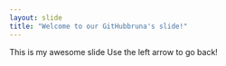 ```yaml
---
layout: slide
title: "Welcome to our GitHubbruna's slide!"
---
```


This is my awesome slide
Use the left arrow to go back!
